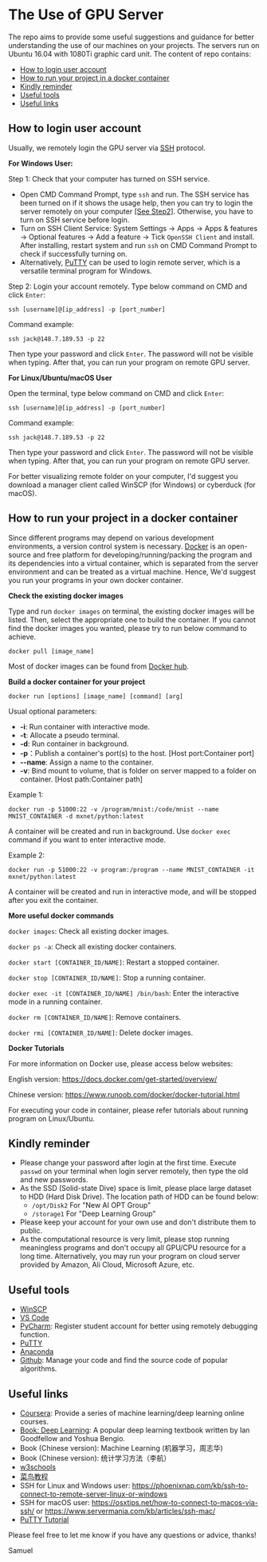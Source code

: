 # The Use of GPU Server
The repo aims to provide some useful suggestions and guidance for better understanding the use of our machines on your projects. The servers run on Ubuntu 16.04 with 1080Ti graphic card unit. The content of repo contains:
- [How to login user account](#topic1)
- [How to run your project in a docker container](#topic2)
- [Kindly reminder](#topic3)
- [Useful tools](#topic4)
- [Useful links](#topic5)

## <span id="topic1">How to login user account</span>
Usually, we remotely login the GPU server via [SSH](https://www.ssh.com/ssh/) protocol.

**For Windows User:** 

Step 1: Check that your computer has turned on SSH service. 

- Open CMD Command Prompt, type `ssh` and run. The SSH service has been turned on if it shows the usage help, then you can try to login the server remotely on your computer [[See Step2]](#Step2). Otherwise, you have to turn on SSH service before login.
- Turn on SSH Client Service: System Settings -> Apps -> Apps & features -> Optional features -> Add a feature -> Tick `OpenSSH Client` and install. After installing, restart system and run `ssh` on CMD Command Prompt to check if successfully turning on.
- Alternatively, [PuTTY](https://www.ssh.com/ssh/putty/) can be used to login remote server, which is a versatile terminal program for Windows.

<span id="Step2">Step 2:</span> Login your account remotely. Type below command on CMD and click `Enter`:
```
ssh [username]@[ip_address] -p [port_number]
```
Command example:
```
ssh jack@148.7.189.53 -p 22 
```
Then type your password and click `Enter`. The password will not be visible when typing. After that, you can run your program on remote GPU server.

**For Linux/Ubuntu/macOS User**

Open the terminal, type below command on CMD and click `Enter`:
```
ssh [username]@[ip_address] -p [port_number]
```
Command example:
```
ssh jack@148.7.189.53 -p 22 
```
Then type your password and click `Enter`. The password will not be visible when typing. After that, you can run your program on remote GPU server.

For better visualizing remote folder on your computer, I'd suggest you download a manager client called WinSCP (for Windows) or cyberduck (for macOS).


## <span id="topic2">How to run your project in a docker container</span>
Since different programs may depend on various development environments, a version control system is necessary. [Docker](https://www.docker.com/) is an open-source and free platform for developing/running/packing the program and its dependencies into a virtual container, which is separated from the server environment and can be treated as a virtual machine. Hence, We'd suggest you run your programs in your own docker container.

**Check the existing docker images**

Type and run `docker images` on terminal, the existing docker images will be listed. Then, select the appropriate one to build the container. If you cannot find the docker images you wanted, please try to run below command to achieve.
```
docker pull [image_name]
``` 
Most of docker images can be found from [Docker hub](https://hub.docker.com/).

**Build a docker container for your project**

```
docker run [options] [image_name] [command] [arg]
```

Usual optional parameters:
- **-i**: Run container with interactive mode.
- **-t**: Allocate a pseudo terminal.
- **-d**: Run container in background.
- **-p**：Publish a container's port(s) to the host. [Host port:Container port]
- **--name**:  Assign a name to the container.
- **-v**: Bind mount to volume, that is folder on server mapped to a folder on container. [Host path:Container path]

Example 1:
```
docker run -p 51000:22 -v /program/mnist:/code/mnist --name MNIST_CONTAINER -d mxnet/python:latest
```
A container will be created and run in background. Use `docker exec` command if you want to enter interactive mode.

Example 2:
```
docker run -p 51000:22 -v program:/program --name MNIST_CONTAINER -it mxnet/python:latest
```
A container will be created and run in interactive mode, and will be stopped after you exit the container.

**More useful docker commands**

`docker images`: Check all existing docker images.

`docker ps -a`: Check all existing docker containers.

`docker start [CONTAINER_ID/NAME]`: Restart a stopped container.

`docker stop [CONTAINER_ID/NAME]`: Stop a running container.

`docker exec -it [CONTAINER_ID/NAME] /bin/bash`: Enter the interactive mode in a running container.

`docker rm [CONTAINER_ID/NAME]`: Remove containers.

`docker rmi [CONTAINER_ID/NAME]`: Delete docker images.

**Docker Tutorials**

For more information on Docker use, please access below websites:

English version: <https://docs.docker.com/get-started/overview/>

Chinese version: <https://www.runoob.com/docker/docker-tutorial.html>

For executing your code in container, please refer tutorials about running program on Linux/Ubuntu.

## <span id="topic3">Kindly reminder</span>
- Please change your password after login at the first time. Execute `passwd` on your terminal when login server remotely, then type the old and new passwords.
- As the SSD (Solid-state Dive) space is limit, please place large dataset to HDD (Hard Disk Drive). The location path of HDD can be found below:
    - `/opt/Disk2` For "New AI OPT Group"
    - `/storage1` For "Deep Learning Group"
- Please keep your account for your own use and don't distribute them to public.
- As the computational resource is very limit, please stop running meaningless programs and don't occupy all GPU/CPU resource for a long time. Alternatively, you may run your program on cloud server provided by Amazon, Ali Cloud, Microsoft Azure, etc.

## <span id="topic4">Useful tools</span>
- [WinSCP](https://winscp.net/eng/download.php)
- [VS Code](https://code.visualstudio.com/)
- [PyCharm](https://www.jetbrains.com/pycharm/): Register student account for better using remotely debugging function.
- [PuTTY](https://www.ssh.com/ssh/putty/)
- [Anaconda](https://www.anaconda.com/)
- [Github](https://github.com/): Manage your code and find the source code of popular algorithms.

## <span id="topic5">Useful links</span>

- [Coursera](https://www.coursera.org/learn/machine-learning): Provide a series of machine learning/deep learning online courses. 
- [Book: Deep Learning](https://www.deeplearningbook.org/): A popular deep learning textbook written by Ian Goodfellow and Yoshua Bengio.
- Book (Chinese version): Machine Learning (机器学习，周志华)
- Book (Chinese version): 统计学习方法（李航）
- [w3schools](https://www.w3schools.com/default.asp)
- [菜鸟教程](https://www.runoob.com/)
- SSH for Linux and Windows user: <https://phoenixnap.com/kb/ssh-to-connect-to-remote-server-linux-or-windows>
- SSH for macOS user: <https://osxtips.net/how-to-connect-to-macos-via-ssh/> or <https://www.servermania.com/kb/articles/ssh-mac/>
- [PuTTY Tutorial](https://www.siteground.com/tutorials/ssh/putty/)


Please feel free to let me know if you have any questions or advice, thanks!

Samuel
